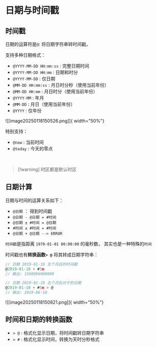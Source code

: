# 日期与时间戳

## 时间戳

日期的运算符是`@`:  将日期字符串转时间戳，

支持多种日期格式：
- `@YYYY-MM-DD HH:mm:ss` : 完整日期时间
- `@YYYY-MM-DD HH:mm` : 日期和时分
- `@YYYY-MM-DD` : 仅日期
- `@MM-DD HH:mm:ss` : 月日时分秒（使用当前年份）
- `@MM-DD HH:mm` : 月日时分（使用当前年份）
- `@YYYY-MM` : 年月
- `@MM-DD` : 月日（使用当前年份）
- `@YYYY` : 仅年份

![[image20250118150526.png]]{ width="50%"}

特别支持：

- `@now` : 当前时间
- `@today` : 今天的零点


<br/>

> [!warning] 时区都是默认时区

## 日期计算

日期与时间的运算关系如下：

- `@日期` ： 得到时间戳
- `@日期 - @日期 = #时间` 
- `@日期 ± #时间 = @日期`
- `#时间 ± #时间 = #时间`
- `@日期 + @日期 --> ERROR ` 


`时间戳`是指距离 `1970-01-01 00:00:00` 的毫秒数， 其实也是一种特殊的`时间`

时间戳也有**转换函数`> @`** 将其转成日期字符串：

``` js
// 日期 2019-01-10 五个月后的时间戳
@2019-01-10 + #5m
// 输出: 1560096000000

// 日期 2019-01-10 五个月后对于的日期
@2019-01-10 + #5m > @ 
// 输出: 2019-06-10

```


![[image20250118150821.png]]{ width="50%"}


## 时间和日期的转换函数

- `> @` : 格式化显示日期，将时间戳转日期字符串
- `> #` : 格式化显示时间，转换为天时分秒格式


